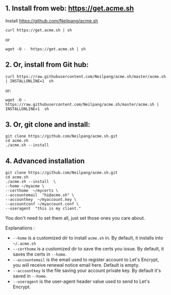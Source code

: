 ## 1. Install from web: https://get.acme.sh

Install https://github.com/Neilpang/acme.sh

```
curl https://get.acme.sh | sh

```

or

```
wget -O -  https://get.acme.sh | sh
```

## 2. Or, install from Git hub:

```
curl https://raw.githubusercontent.com/Neilpang/acme.sh/master/acme.sh | INSTALLONLINE=1  sh
```

or:
```
wget -O -  https://raw.githubusercontent.com/Neilpang/acme.sh/master/acme.sh | INSTALLONLINE=1  sh
```


## 3. Or, git clone and install:

```
git clone https://github.com/Neilpang/acme.sh.git
cd acme.sh
./acme.sh --install
```


## 4. Advanced installation

```
git clone https://github.com/Neilpang/acme.sh.git
cd acme.sh
./acme.sh --install  \
--home ~/myacme \
--certhome  ~/mycerts \
--accountemail  "hi@acme.sh" \
--accountkey  ~/myaccount.key \
--accountconf ~/myaccount.conf \
--useragent  "this is my client."
```

You don't need to set them all, just set those ones you care about.

Explanations :

- `--home` is a customized dir to install `acme.sh` in.  By default, it installs into `~/.acme.sh` 
- `--certhome` is a customized dir to save the certs you issue.  By default, it saves the certs in `--home`.
- `--accountemail` is the email used to register account to Let's Encrypt,  you will receive renewal notice email here. Default is empty.
- `--accountkey` is the file saving your account private key.  By default it's saved in `--home`.
- `--useragent`  is the user-agent header value used to send to Let's Encrypt.


